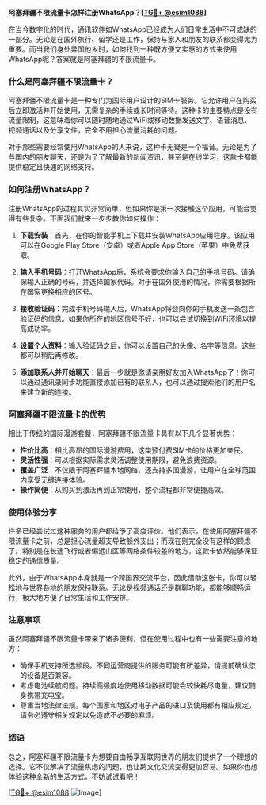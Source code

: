 **阿塞拜疆不限流量卡怎样注册WhatsApp？[[TG💪+ @esim1088](https://t.me/s/esim1088)]**

在当今数字化的时代，通讯软件如WhatsApp已经成为人们日常生活中不可或缺的一部分。无论是在国外旅行、留学还是工作，保持与家人和朋友的联系都变得尤为重要。而当我们身处异国他乡时，如何找到一种既方便又实惠的方式来使用WhatsApp呢？答案就是阿塞拜疆的不限流量卡。

### 什么是阿塞拜疆不限流量卡？

阿塞拜疆不限流量卡是一种专门为国际用户设计的SIM卡服务。它允许用户在购买后立即激活并开始使用，无需复杂的手续或长时间等待。这种卡的主要特点是没有流量限制，这意味着你可以随时随地通过WiFi或移动数据发送文字、语音消息、视频通话以及分享文件，完全不用担心流量消耗的问题。

对于那些需要经常使用WhatsApp的人来说，这种卡无疑是一个福音。无论是为了与国内的朋友聊天，还是为了了解最新的新闻资讯，甚至是在线学习，这款卡都能提供稳定且快速的网络支持。

### 如何注册WhatsApp？

注册WhatsApp的过程其实非常简单，但如果你是第一次接触这个应用，可能会觉得有些复杂。下面我们就来一步步教你如何操作：

1. **下载安装**：首先，在你的智能手机上下载并安装WhatsApp应用程序。该应用可以在Google Play Store（安卓）或者Apple App Store（苹果）中免费获取。

2. **输入手机号码**：打开WhatsApp后，系统会要求你输入自己的手机号码。请确保输入正确的号码，并选择国家代码。对于在国外使用的情况，你需要根据所在国家更换相应的区号。

3. **接收验证码**：完成手机号码输入后，WhatsApp将会向你的手机发送一条包含验证码的信息。如果你所在的地区信号不好，也可以尝试切换到WiFi环境以提高成功率。

4. **设置个人资料**：输入验证码之后，你可以设置自己的头像、名字等信息。这些都可以稍后再修改。

5. **添加联系人并开始聊天**：最后一步就是邀请亲朋好友加入WhatsApp了！你可以通过通讯录同步功能直接添加已有的联系人，也可以通过搜索他们的用户名来建立新的连接。

### 阿塞拜疆不限流量卡的优势

相比于传统的国际漫游套餐，阿塞拜疆不限流量卡具有以下几个显著优势：

- **性价比高**：相比高昂的国际漫游费用，这类预付费SIM卡的价格更加亲民。
- **灵活性强**：可以根据实际需求灵活调整使用期限，避免浪费资源。
- **覆盖广泛**：不仅限于阿塞拜疆本地网络，还支持多国漫游，让用户在全球范围内享受无缝连接体验。
- **操作简便**：从购买到激活再到正常使用，整个流程都非常便捷高效。

### 使用体验分享

许多已经尝试过这种服务的用户都给予了高度评价。他们表示，在使用阿塞拜疆不限流量卡之前，总是担心流量超支导致额外支出；而现在则完全没有这样的顾虑了。特别是在长途飞行或者偏远山区等网络条件较差的地方，这款卡依然能够保证稳定的通信质量。

此外，由于WhatsApp本身就是一个跨国界交流平台，因此借助这张卡，你可以轻松地与世界各地的朋友保持联系。无论是视频通话还是群聊功能，都能够顺畅运行，极大地方便了日常生活和工作安排。

### 注意事项

虽然阿塞拜疆不限流量卡带来了诸多便利，但在使用过程中也有一些需要注意的地方：

- 确保手机支持所选频段。不同运营商提供的服务可能有所差异，请提前确认您的设备是否兼容。
- 考虑电池续航问题。持续高强度地使用移动数据可能会较快耗尽电量，建议随身携带充电宝。
- 尊重当地法律法规。每个国家和地区对电子产品的进口及使用都有相应规定，请务必遵守相关规定以免造成不必要的麻烦。

### 结语

总之，阿塞拜疆不限流量卡为想要自由畅享互联网世界的朋友们提供了一个理想的选择。它不仅解决了流量焦虑的问题，也让跨文化交流变得更加容易。如果你也想体验这种全新的生活方式，不妨试试看吧！

[[TG💪+ @esim1088](https://t.me/s/esim1088) ![Image](https://i.postimg.cc/4NQfJmqS/Snipaste-2025-05-13-00-14-12.png)]